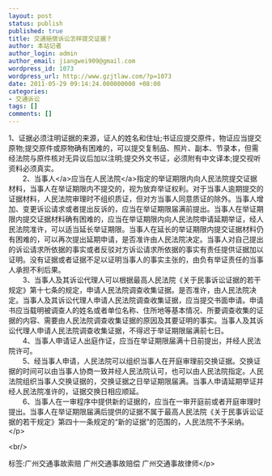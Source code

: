 ```yaml
---
layout: post
status: publish
published: true
title: 交通赔偿诉讼怎样提交证据？
author: 本站记者
author_login: admin
author_email: jiangwei909@gmail.com
wordpress_id: 1073
wordpress_url: http://www.gzjtlaw.com/?p=1073
date: 2011-05-29 09:14:24.000000000 +08:00
categories:
- 交通诉讼
tags: []
comments: []
---
```

<p>1、证据必须注明证据的来源，证人的姓名和住址;书证应提交原件，物证应当提交原物;提交原件或原物确有困难的，可以提交复制品、照片、副本、节录本，但需经法院与原件核对无异议后加以注明;提交外文书证，必须附有中文译本;提交视听资料必须真实。 <br>　　2、<a>当事人<&#47;a>应当在<a>人民法院<&#47;a>指定的举证期限内向人民法院提交证据材料，当事人在举证期限内不提交的，视为放弃举证权利。对于当事人逾期提交的证据材料，人民法院审理时不组织质证，但对方当事人同意质证的除外。当事人增加、变更诉讼请求或者提出反诉的，应当在举证期限届满前提出。当事人在举证期限内提交证据材料确有困难的，应当在举证期限内向人民法院申请延期举证，经人民法院准许，可以适当延长举证期限。当事人在延长的举证期限内提交证据材料仍有困难的，可以再次提出延期申请，是否准许由人民法院决定。当事人对自己提出的诉讼请求所依据的事实或者反驳对方诉讼请求所依据的事实有责任提供证据加以证明。没有证据或者证据不足以证明当事人的事实主张的，由负有举证责任的当事人承担不利后果。 <br>　　3、当事人及其诉讼代理人可以根据最高人民法院《关于民事诉讼证据的若干规定》第十七条的规定，申请人民法院调查收集证据。是否准许，由人民法院决定。当事人及其诉讼代理人申请人民法院调查收集证据，应当提交书面申请。申请书应当载明被调查人的姓名或者单位名称、住所地等基本情况、所要调查收集的证据的内容、需要由人民法院调查收集证据的原因及其要证明的事实。当事人及其诉讼代理人申请人民法院调查收集证据，不得迟于举证期限届满前七日。 <br>　　4、当事人申请证人出庭作证，应当在举证期限届满十日前提出，并经人民法院许可。 <br>　　5、经当事人申请，人民法院可以组织当事人在开庭审理前交换证据。交换证据的时间可以由当事人协商一致并经人民法院认可，也可以由人民法院指定。人民法院组织当事人交换证据的，交换证据之日举证期限届满。当事人申请延期举证并经人民法院准许的，证据交换日相应顺延。 <br>　　6、当事人在一审程序中提供新的证据的，应当在一审开庭前或者开庭审理时提出。当事人在举证期限届满后提供的证据不属于最高人民法院《关于民事诉讼证据的若干规定》第四十一条规定的&ldquo;新的证据&rdquo;的范围的，人民法院不予采纳。<&#47;p><br&#47;><p>标签:广州交通事故索赔 广州交通事故赔偿 广州交通事故律师<&#47;p>
